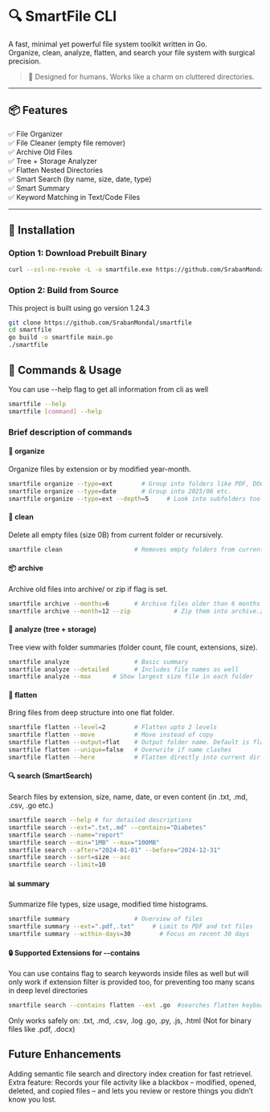# 🔍 SmartFile CLI

A fast, minimal yet powerful file system toolkit written in Go.  
Organize, clean, analyze, flatten, and search your file system with surgical precision.

> 🧠 Designed for humans. Works like a charm on cluttered directories.

---

## 📦 Features

✅ File Organizer  
✅ File Cleaner (empty file remover)  
✅ Archive Old Files  
✅ Tree + Storage Analyzer  
✅ Flatten Nested Directories  
✅ Smart Search (by name, size, date, type)  
✅ Smart Summary  
✅ Keyword Matching in Text/Code Files

---

## 🚀 Installation

### Option 1: Download Prebuilt Binary

```bash
curl --ssl-no-revoke -L -o smartfile.exe https://github.com/SrabanMondal/smartfile/releases/download/v1.0.0/smartfile-win.exe
```

### Option 2: Build from Source

This project is built using go version 1.24.3

```bash
git clone https://github.com/SrabanMondal/smartfile
cd smartfile
go build -o smartfile main.go
./smartfile
```

## 🧩 Commands & Usage

You can use --help flag to get all information from cli as well

```bash
smartfile --help
smartfile [command] --help
```

### Brief description of commands

#### 🔄 organize

Organize files by extension or by modified year-month.

```bash
smartfile organize --type=ext        # Group into folders like PDF, DOCX, JPG
smartfile organize --type=date       # Group into 2025/06 etc.
smartfile organize --type=ext --depth=5     # Look into subfolders too upto depth you want. Default is scanning only top files. Use cdepth=-1 for scanning till bottom
```

#### 🧹 clean

Delete all empty files (size 0B) from current folder or recursively.

```bash
smartfile clean                    # Removes empty folders from current directory
```

#### 📦 archive

Archive old files into archive/ or zip if flag is set.

```bash
smartfile archive --months=6       # Archive files older than 6 months
smartfile archive --month=12 --zip            # Zip them into archive.zip as well
```

#### 🌲 analyze (tree + storage)

Tree view with folder summaries (folder count, file count, extensions, size).

```bash
smartfile analyze                  # Basic summary
smartfile analyze --detailed       # Includes file names as well
smartfile analyze --max      # Show largest size file in each folder
```

#### 📁 flatten

Bring files from deep structure into one flat folder.

```bash
smartfile flatten --level=2        # Flatten upto 2 levels
smartfile flatten --move           # Move instead of copy
smartfile flatten --output=flat    # Output folder name. Default is flattened
smartfile flatten --unique=false   # Overwrite if name clashes
smartfile flatten --here           # Flatten directly into current dir
```

#### 🔍 search (SmartSearch)

Search files by extension, size, name, date, or even content (in .txt, .md, .csv, .go etc.)

```bash
smartfile search --help # for detailed descriptions
smartfile search --ext=".txt,.md" --contains="Diabetes"
smartfile search --name="report"
smartfile search --min="1MB" --max="100MB"
smartfile search --after="2024-01-01" --before="2024-12-31"
smartfile search --sort=size --asc
smartfile search --limit=10
```

#### 📊 summary

Summarize file types, size usage, modified time histograms.

```bash
smartfile summary                  # Overview of files
smartfile summary --ext=".pdf,.txt"     # Limit to PDF and txt files
smartfile summary --within-days=30        # Focus on recent 30 days
```

#### 🔒 Supported Extensions for --contains

You can use contains flag to search keywords inside files as well but will only work if extension filter is provided too, for preventing too many scans in deep level directories

```bash
smartfile search --contains flatten --ext .go  #searches flatten keyboard in all .go files
```

Only works safely on:
.txt, .md, .csv, .log
.go, .py, .js, .html
(Not for binary files like .pdf, .docx)

## Future Enhancements

Adding semantic file search and directory index creation for fast retrievel.
Extra feature: Records your file activity like a blackbox – modified, opened, deleted, and copied files – and lets you review or restore things you didn’t know you lost.
